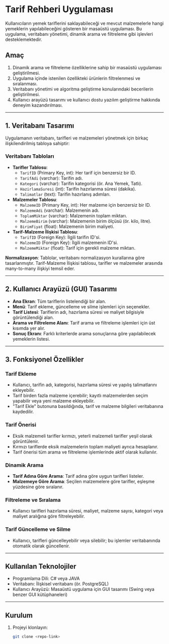 # Tarif Rehberi Uygulaması

Kullanıcıların yemek tariflerini saklayabileceği ve mevcut malzemelerle hangi yemeklerin yapılabileceğini gösteren bir masaüstü uygulaması. Bu uygulama, veritabanı yönetimi, dinamik arama ve filtreleme gibi işlevleri desteklemektedir.

## Amaç
1. Dinamik arama ve filtreleme özelliklerine sahip bir masaüstü uygulaması geliştirilmesi.
2. Uygulama içinde istenilen özellikteki ürünlerin filtrelenmesi ve sıralanması.
3. Veritabanı yönetimi ve algoritma geliştirme konularındaki becerilerin geliştirilmesi.
4. Kullanıcı arayüzü tasarımı ve kullanıcı dostu yazılım geliştirme hakkında deneyim kazandırılması.

---

## 1. Veritabanı Tasarımı
Uygulamanın veritabanı, tarifleri ve malzemeleri yönetmek için birkaç ilişkilendirilmiş tabloya sahiptir:

### Veritabanı Tabloları
- **Tarifler Tablosu**:
    - `TarifID` (Primary Key, int): Her tarif için benzersiz bir ID.
    - `TarifAdi` (varchar): Tarifin adı.
    - `Kategori` (varchar): Tarifin kategorisi (ör. Ana Yemek, Tatlı).
    - `HazirlamaSuresi` (int): Tarifin hazırlanma süresi (dakika).
    - `Talimatlar` (text): Tarifin hazırlanış adımları.
- **Malzemeler Tablosu**:
    - `MalzemeID` (Primary Key, int): Her malzeme için benzersiz bir ID.
    - `MalzemeAdi` (varchar): Malzemenin adı.
    - `ToplamMiktar` (varchar): Malzemenin toplam miktarı.
    - `MalzemeBirim` (varchar): Malzemenin birim ölçüsü (ör. kilo, litre).
    - `BirimFiyat` (float): Malzemenin birim maliyeti.
- **Tarif-Malzeme İlişkisi Tablosu**:
    - `TarifID` (Foreign Key): İlgili tarifin ID'si.
    - `MalzemeID` (Foreign Key): İlgili malzemenin ID'si.
    - `MalzemeMiktar` (float): Tarif için gerekli malzeme miktarı.

**Normalizasyon**: Tablolar, veritabanı normalizasyon kurallarına göre tasarlanmıştır. Tarif-Malzeme İlişkisi tablosu, tarifler ve malzemeler arasında many-to-many ilişkiyi temsil eder.

---

## 2. Kullanıcı Arayüzü (GUI) Tasarımı
- **Ana Ekran**: Tüm tariflerin listelendiği bir alan.
- **Menü**: Tarif ekleme, güncelleme ve silme işlemleri için seçenekler.
- **Tarif Listesi**: Tariflerin adı, hazırlama süresi ve maliyet bilgisiyle görüntülendiği alan.
- **Arama ve Filtreleme Alanı**: Tarif arama ve filtreleme işlemleri için üst kısımda yer alır.
- **Sonuç Ekranı**: Farklı kriterlerde arama sonuçlarına göre yapılabilecek yemeklerin listesi.

---

## 3. Fonksiyonel Özellikler

### Tarif Ekleme
- Kullanıcı, tarifin adı, kategorisi, hazırlama süresi ve yapılış talimatlarını ekleyebilir.
- Tarif birden fazla malzeme içerebilir; kayıtlı malzemelerden seçim yapabilir veya yeni malzeme ekleyebilir.
- "Tarif Ekle" butonuna basıldığında, tarif ve malzeme bilgileri veritabanına kaydedilir.

### Tarif Önerisi
- Eksik malzemeli tarifler kırmızı, yeterli malzemeli tarifler yeşil olarak görüntülenir.
- Kırmızı tariflerde eksik malzemelerin toplam maliyeti ayrıca hesaplanır.
- Tarif önerisi tüm arama ve filtreleme işlemlerinde aktif olarak kullanılır.

### Dinamik Arama
- **Tarif Adına Göre Arama**: Tarif adına göre uygun tarifleri listeler.
- **Malzemeye Göre Arama**: Seçilen malzemelere göre tarifler, eşleşme yüzdesine göre sıralanır.

### Filtreleme ve Sıralama
- Kullanıcı tarifleri hazırlama süresi, maliyet, malzeme sayısı, kategori veya maliyet aralığına göre filtreleyebilir.

### Tarif Güncelleme ve Silme
- Kullanıcı, tarifleri güncelleyebilir veya silebilir; bu işlemler veritabanında otomatik olarak güncellenir.

---

## Kullanılan Teknolojiler
- Programlama Dili: C# veya JAVA
- Veritabanı: İlişkisel veritabanı (ör. PostgreSQL)
- Kullanıcı Arayüzü: Masaüstü uygulama için GUI tasarımı (Swing veya benzer GUI kütüphaneleri)

---

## Kurulum
1. Projeyi klonlayın:
   ```bash
   git clone <repo-link>
